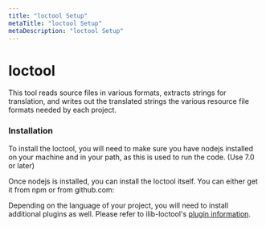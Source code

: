 ```yaml
---
title: "loctool Setup"
metaTitle: "loctool Setup"
metaDescription: "loctool Setup"
---
```


loctool
====
This tool reads source files in various formats, extracts strings for translation, and writes out the translated strings the various resource file formats needed by each project.

### Installation

To install the loctool, you will need to make sure you have nodejs installed on your machine and in your path, as this is used to run the code. (Use 7.0 or later) 

Once nodejs is installed, you can install the loctool itself. You can either get it from npm or from github.com:  

Depending on the language of your project, you will need to install additional plugins as well.
Please refer to ilib-loctool's [plugin information](6-index).
